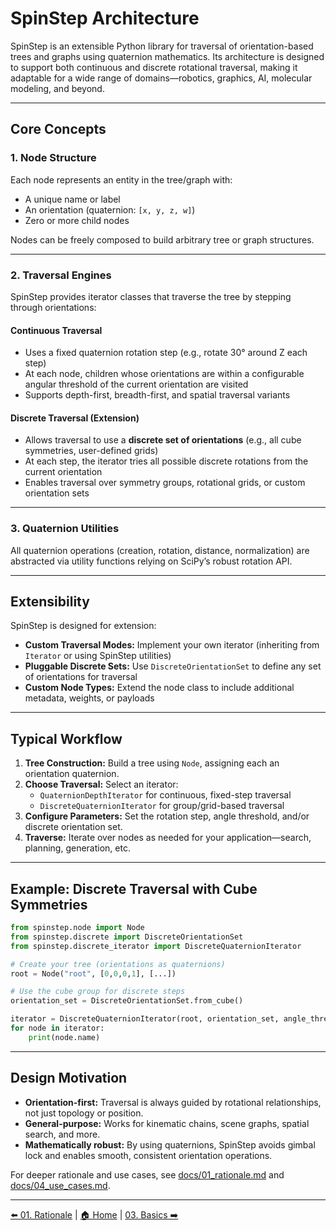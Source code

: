 # SpinStep Architecture

SpinStep is an extensible Python library for traversal of orientation-based trees and graphs using quaternion mathematics. Its architecture is designed to support both continuous and discrete rotational traversal, making it adaptable for a wide range of domains—robotics, graphics, AI, molecular modeling, and beyond.

---

## Core Concepts

### 1. **Node Structure**
Each node represents an entity in the tree/graph with:
- A unique name or label
- An orientation (quaternion: `[x, y, z, w]`)
- Zero or more child nodes

Nodes can be freely composed to build arbitrary tree or graph structures.

---

### 2. **Traversal Engines**
SpinStep provides iterator classes that traverse the tree by stepping through orientations:

#### **Continuous Traversal**
- Uses a fixed quaternion rotation step (e.g., rotate 30° around Z each step)
- At each node, children whose orientations are within a configurable angular threshold of the current orientation are visited
- Supports depth-first, breadth-first, and spatial traversal variants

#### **Discrete Traversal** (Extension)
- Allows traversal to use a **discrete set of orientations** (e.g., all cube symmetries, user-defined grids)
- At each step, the iterator tries all possible discrete rotations from the current orientation
- Enables traversal over symmetry groups, rotational grids, or custom orientation sets

---

### 3. **Quaternion Utilities**
All quaternion operations (creation, rotation, distance, normalization) are abstracted via utility functions relying on SciPy’s robust rotation API.

---

## Extensibility

SpinStep is designed for extension:
- **Custom Traversal Modes:** Implement your own iterator (inheriting from `Iterator` or using SpinStep utilities)
- **Pluggable Discrete Sets:** Use `DiscreteOrientationSet` to define any set of orientations for traversal
- **Custom Node Types:** Extend the node class to include additional metadata, weights, or payloads

---

## Typical Workflow

1. **Tree Construction:** Build a tree using `Node`, assigning each an orientation quaternion.
2. **Choose Traversal:** Select an iterator:
   - `QuaternionDepthIterator` for continuous, fixed-step traversal
   - `DiscreteQuaternionIterator` for group/grid-based traversal
3. **Configure Parameters:** Set the rotation step, angle threshold, and/or discrete orientation set.
4. **Traverse:** Iterate over nodes as needed for your application—search, planning, generation, etc.

---

## Example: Discrete Traversal with Cube Symmetries

```python
from spinstep.node import Node
from spinstep.discrete import DiscreteOrientationSet
from spinstep.discrete_iterator import DiscreteQuaternionIterator

# Create your tree (orientations as quaternions)
root = Node("root", [0,0,0,1], [...])

# Use the cube group for discrete steps
orientation_set = DiscreteOrientationSet.from_cube()

iterator = DiscreteQuaternionIterator(root, orientation_set, angle_threshold=0.3)
for node in iterator:
    print(node.name)
```

---

## Design Motivation

- **Orientation-first:** Traversal is always guided by rotational relationships, not just topology or position.
- **General-purpose:** Works for kinematic chains, scene graphs, spatial search, and more.
- **Mathematically robust:** By using quaternions, SpinStep avoids gimbal lock and enables smooth, consistent orientation operations.

For deeper rationale and use cases, see [docs/01_rationale.md](01_rationale.md) and [docs/04_use_cases.md](04_use_cases.md).

---
[⬅️ 01. Rationale](01-rationale.md) | [🏠 Home](index.md) | [03. Basics ➡️](03-basics.md)


